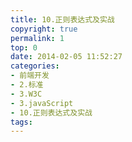```yaml
---
title: 10.正则表达式及实战
copyright: true
permalink: 1
top: 0
date: 2014-02-05 11:52:27
categories:
- 前端开发
- 2.标准
- 3.W3C
- 3.javaScript
- 10.正则表达式及实战
tags:
---
```

